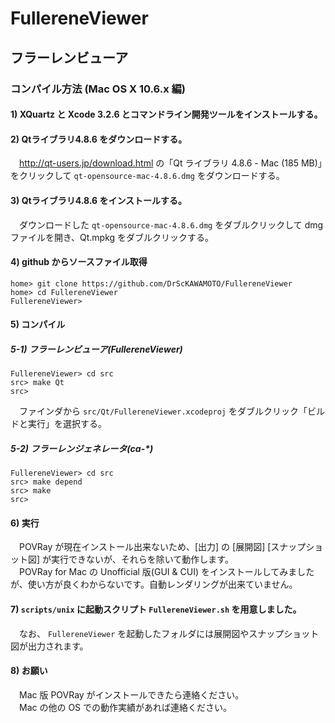 # FullereneViewer
## フラーレンビューア
### コンパイル方法 (Mac OS X 10.6.x 編)
#### 1) XQuartz と Xcode 3.2.6 とコマンドライン開発ツールをインストールする。
#### 2) Qtライブラリ4.8.6 をダウンロードする。
　<http://qt-users.jp/download.html> の「Qt ライブラリ 4.8.6 - Mac (185 MB)」をクリックして `qt-opensource-mac-4.8.6.dmg` をダウンロードする。

#### 3) Qtライブラリ4.8.6 をインストールする。
　ダウンロードした `qt-opensource-mac-4.8.6.dmg` をダブルクリックして dmg ファイルを開き、Qt.mpkg をダブルクリックする。

#### 4) github からソースファイル取得
    home> git clone https://github.com/DrScKAWAMOTO/FullereneViewer
    home> cd FullereneViewer
    FullereneViewer> 

#### 5) コンパイル
##### 5-1) フラーレンビューア(FullereneViewer)
    FullereneViewer> cd src
    src> make Qt
    src> 

　ファインダから `src/Qt/FullereneViewer.xcodeproj` をダブルクリック「ビルドと実行」を選択する。

##### 5-2) フラーレンジェネレータ(ca-*)
    FullereneViewer> cd src
    src> make depend
    src> make
    src> 

#### 6) 実行
　POVRay が現在インストール出来ないため、[出力] の [展開図] [スナップショット図] が実行できないが、それらを除いて動作します。  
　POVRay for Mac の Unofficial 版(GUI & CUI) をインストールしてみましたが、使い方が良くわからないです。自動レンダリングが出来ていません。

#### 7) `scripts/unix` に起動スクリプト `FullereneViewer.sh` を用意しました。
　なお、 `FullereneViewer` を起動したフォルダには展開図やスナップショット図が出力されます。

#### 8) お願い
　Mac 版 POVRay がインストールできたら連絡ください。  
　Mac の他の OS での動作実績があれば連絡ください。
